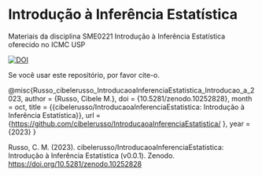 # Introdução à Inferência Estatística

Materiais da disciplina SME0221 Introdução à Inferência Estatística oferecido no ICMC USP

[![DOI](https://zenodo.org/badge/506418849.svg)](https://doi.org/10.5281/zenodo.10252828)

Se você usar este repositório, por favor cite-o.


@misc{Russo_cibelerusso_IntroducaoaInferenciaEstatistica_Introducao_a_2023,
author = {Russo, Cibele M.},
doi = {10.5281/zenodo.10252828},
month = oct,
title = {{cibelerusso/IntroducaoaInferenciaEstatistica: Introdução à Inferência Estatística}},
url = {https://github.com/cibelerusso/IntroducaoaInferenciaEstatistica/  },
year = {2023}
}


Russo, C. M. (2023). cibelerusso/IntroducaoaInferenciaEstatistica: Introdução à Inferência Estatística (v0.0.1). Zenodo. https://doi.org/10.5281/zenodo.10252828
